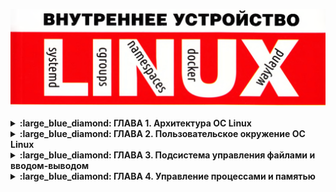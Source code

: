 <p align="center">
<img src="https://github.com/ikozhuhar/ketov/blob/main/img/ketov-linux.png">
</p>

<details>
<p><summary><b> :large_blue_diamond: ГЛАВА 1. Архитектура ОС Linux</b></summary></p>

Архитектура ОС Linux состоит из трех уровней: **Уровень пользователя**, **Уровень Ядра** и **Аппаратный уровень**. Два главных режима работы: `kernel space` и `user space`. Главное отличие между уровнем пользователя и ядра состоит в привилегиях доступа к аппаратных ресурсам памяти и устройствам ввода-вывода, к которым разрешен полный доступ из режи­ма ядра и ограниченный доступ из режима пользователя.



#### :diamond_shape_with_a_dot_inside: _Компоненты User Space_

**Kernel space** обеспечивает распределение ресурсов между пользователями и предоставляет базовый интерфейс для доступ к ресурсам.

Функции ядра доступны в **user mode** с помощью системных вызовов. **Системные вызовы** выполняются в ядре, а вызывается из **user space** с помощью библиотеки **libc.so**. 

Функции выполняющиеся в **user space** доступны с помощью библиотечных вызовов и выполняются в самих библиотеках, например, **libz.so** и  **libbz2.so**



#### :diamond_shape_with_a_dot_inside: _Компоненты Ядра_

Компоненты Ядра в основном обеспечивают распределение ресурсов, что приводит к появлению **менеджеров** или под­систем управления _процессов_, _памяти_, _ввода-вывода_ и _менеджера файловой системы_.

- **Менеджер (подсистема) процессов** распределяет время ЦП между выполняющимися задачами.

- **Менеджер (подсистема) ввода-вывода** распределяет доступ к устройствам ввода-вывода между процессоми.

- **Менеджер (подсистема) памяти** распределяет пространство ОЗУ между процессами.

- **Файловый (подсистема) Менеджер** предоставляет процессам интерфейс файлового доступа к дискам (hdd). **Особое значение** менеджера файлов состоит в том, что с помощью файлового интерфейса процессам предоставляется доступ к другим подсистемам. Например, доступ к CD/DVD-накопителя через `/dev/sr0`, к мыши через `/dev/input/mouse`. Доступ к физ памяти через /dev/mem, доступ процессов к страницам памяти друг друга через `/proc/PID/mem`, а доступ к обнаруженным Ядром устройств через псевдофайловую систему `sysfs` каталога `/sys`.

Кроме указанных задач все менеджеры в совокупности предоставляют процессам средства межпроцессорного взаимодействия, такие как **сигналы**, **каналы**, **сокеты** и **разделяемая память**.



#### :diamond_shape_with_a_dot_inside: _Аппаратный уровень_

**Аппаратный уровень** состоит из всех периферийных устройств, таких как оперативная память, жесткий диск, процессор и т.д.



#### :diamond_shape_with_a_dot_inside: _Трассировка системных и библиотечных вызовов_

Для наблюдения за обращениями программ к услугам ядера, т. е. за системными вызовами, служит утилита `strace`, предна­значенная для трассировки — построения трасс выполнения той или иной программы.

![image](https://github.com/user-attachments/assets/b737c689-cfc7-49db-93cd-9d501537e0f0)



#### :diamond_shape_with_a_dot_inside: _Резюме_

Архитектура ОС Linux состоит из трех уровней: уровня пользователя, уровня ядра и аппаратного уровня. Уровни взаимодействуют между собой с помощью интерфейсов. В качестве интерфейса между уровнем пользователя и уровнем ядра выступают - **системные вызовы**. Они позволяют программам выполнять низкоуровневые операции, которые требуют привилегий ядра.

**Примеры системных вызовов:**

**Файловые операции**: open() (открытие файла), read() (чтение данных из файла), write() (запись данных в файл), close() (закрытие файла).  
**Процессные операции**: fork() (создание нового процесса путём клонирования текущего процесса), exec() (замена текущего процесса новым процессом), wait() (ожидание завершения дочернего процесса).  
**Операции с памятью**: brk() (изменение размера сегмента данных процесса), mmap() (отображение файлов или устройств в память).  
**Сетевые операции**: socket() (создание нового сокета), bind() (привязка сокета к адресу), listen() (ожидание соединений на сокете), accept() (принятие входящего соединения).

Интерфейсом между уровнем ядра и аппаратным уровнем выступают **драйверы устройств**. Ядро обрабатывает аппаратные прерывания, сигналы, поступающие от периферии, процессора, памяти и так далее. Кроме того, **система управления устройствами** на уровне ядра действует как низкоуровневый интерфейс между оборудованием и операционной системой.

![image](https://github.com/user-attachments/assets/d8cda107-d0c9-4377-93d7-7f70d5fd13a3)
![image](https://github.com/user-attachments/assets/65ec448f-06e7-4233-a62c-4e3f927dbf5b)
![image](https://github.com/user-attachments/assets/9ec41b9e-aef4-48fb-b026-068bc4871735)

</details>





<details>
<p><summary><b> :large_blue_diamond: ГЛАВА 2. Пользовательское окружение ОС Linux</b></summary></p>

На персональных ПК, для взаимодействия с пользователем используется клавиатура, видео-адаптер и монитор, которые формируют консоль. Консоль используется драйвером виртуальных интерфейсов для организации нескольких физических терминалов.

Узнать имя текущего терминала (а точнее, имя спец файла устройства) можно командой `tty`, а список всех терминальных входов пользователей - команды `users`, `who`, `w`.

![image](https://github.com/user-attachments/assets/f2ee75e7-aa0e-4f72-98d2-193ef98d287b)
![image](https://github.com/user-attachments/assets/865566e4-7a8f-40fe-9126-f8bb68870b40)

### [:diamond_shape_with_a_dot_inside:](#toc) Пользователи и группы

```ruby
finger ikozhuhar
```

![image](https://github.com/user-attachments/assets/5cba7054-6762-47c1-8386-d48d57eec97b)

</details>






<details>
<p><summary><b> :large_blue_diamond: ГЛАВА 3. Подсистема управления файлами и вводом-выводом</b></summary></p>

Linux, базируются на одной универсальной идее о том, что информация есть файл, откуда бы эта информация в систему ни поступала. При помощи файлов обеспечивается доступ к информации на устройствах хранения, к информации с устройств связи принимаемой в реальном времени, информации из любых других источников.

- **Одни файлы обеспечивают доступ к информации**, хранимой на разнообразных носителях: магнитных дисках и дискетах, оптических CD/DVD/BD, твердотельных «дисках» и пр.
- **Другие файлы обеспечивают доступ к информации**, поступающей из/в устройств ввода-вывода — клавиатур, манипуляторов «мышь», тачпадов, сенсорных экранов, последовательных и параллельных портов, видеокамер, звуковых карт и пр.
- **Особенные файлы обеспечивают доступ к информации** о сущностях ядра операционной системы (процессы, нити, модули, драйвера и пр.).

<br/>

### [:diamond_shape_with_a_dot_inside:](#toc) 3.1 Путевые имена файлов

Например, 
- Каталог `/bin (binary)` предназначен для системных программ общего назначения.
- Каталог `/usr/bin` - предназначен для прикладных программ общего назначения.
- Каталог `/usr/local/bin` - предназначен для локально установленных прикладных программ общего назначения, а каталог `bin` внутри домашних каталогов пользователей - для программ персонального назначения.
- Каталоги `/sbin`, `/usr/sbin`, `/usr/local/sbin` - предназначены для программ системного администрирования, системных прикладных, и локально установленных. Расшифровываются каталоги как `superuser binary`.
- Каталог `/home` является контейнером домашних каталогов пользователей.
- Каталог `/var` предназначен для динамических данных таких как логи и почта, а каталог `/tmp` для временных файлов.
- Каталоги `/dev`, `/proc`, `/sys` содержат специальные файлы устройств и файлы псевдофайловых систем `proc` и `sysfs`

<br />

### [:diamond_shape_with_a_dot_inside:](#toc) 3.2 Типы файлов

Файлы различаются по типам указывающим источник информации:

- **Обычные файлы** и каталоги обеспечивают хранение информации на разных носителях.
- **Специальные файлы** позволяют обмениватся информацией с разными аппаратными устройствами ввода-вывода.
- **Именнованые каналы и файловые сокеты** предназначены для обмена информацией между процессом одной программы и процессами других программ.

Символом `-` обозначается обычный файл, символом `b` или `с` — специальные файлы блочного (`block`) или символьного (`character`) устройства, символом `р` — именованный канал (`pipe`), символом `s` - сокет (socket), а символом `I` — символическая ссылка (`link`).

**Обычные файлы** хранят в себе пользовательскую информацию: текст, изображения, звук, видео и прочие данные в виде набора байтов.

```ruby
file /usr/share/man/man1/file.1.gz
file 72fc0484-9d38-4743-a48f-97bcf4caf061.jpeg
```

![image](https://github.com/user-attachments/assets/caf8ff09-ac5a-4b17-9c42-5e93cb4a342c)


**Каталоги** в отличии от файлов содержат в себе таблицу имен файлов и соответствующих им номеров индексных дескрипторов (`inode`). Каждый `inode` содержит метаданные и список стандартных свойств файла и его местоположение в файловой системе. Полный набор метаданных позволяет получить команда `stat`.

```ruby
ls -ai
stat .profile
```

![image](https://github.com/user-attachments/assets/a5c3408b-66fa-4788-9f6f-68464c78a501)

<br>

#### 🔥 Ссылки

**Жёсткая ссылка** это два разных имени указывающие на одни и те же метаданные. При добавлении нового имени файла в метаданных увеличивается счётчик количества имён. При удалении, сначала удаляется имя файла, потом именьшается счётчик и только после этого высвобожжаются метаданные. Удаление не происходит _вообще_ если у файла остались имена (жёсткие сылки) и не происходит сразу если файл открыт каким-то процессом. Помиотреть кем открыт файл можно командой `lsof astra-linux-l.3-special-edition-snolensk-disk3-devel.iso`

**Чтобы создать жёсткую ссылку в Linux, нужно использовать команду ln без опции -s.**

Синтаксис команды: `ln целевой_файл имя_жёсткой_ссылки.`

Например, чтобы создать жёсткую ссылку с именем `hardlinktofile` на файл `myfile.txt`, нужно выполнить команду `ln myfile.txt hardlinktofile`.

Ограничением жёсткой ссылки является её локальность в рамках своей файловой системы в силу значимости номеров индексных дескрипторов(`inode`).

Для преодоления этого ограничения существуют символические ссылки, которые содержат в себе путевое имя к целевого файлу. В случае удаления целевого файла символическая ссылка будет указывать в _никуда_ и называться **сиротой**.

**Чтобы создать символическую ссылку в Linux, нужно использовать команду ln с опцией -s.**

**Для создания ссылки на файл** нужно открыть терминал и ввести команду: `ln -s source_file symbolic_link`. В строке `source_file` указать имя существующего файла, для которого нужно создать символическую ссылку, а `symbolic_link` — имя самой ссылки. Если не указать второе имя, команда `ln` создаст новую ссылку в текущей папке.

**Для создания ссылки на папку** команда такая же, только первым параметром указывается имя папки, а вторым — ссылка. Например, чтобы создать символическую ссылку из папки `/mnt/my_drive/movies` в папку `~/my_movies`, нужно ввести `ln -s /mnt/my_drive/movies ~/my_movies`.

Чтобы убедиться, что символическая ссылка создана успешно, можно ввести команду `ls -l symbolic_link`. 

<br>

#### 🔥 Специальные файлы устройств

Специальные файлы предназначены для ввода и вывода данных с аппаратных устройств. Настоящую работу по вводу-выводу делает **драйвер**, а специальные файлы являются "порталами" связи с драйверами. Различают символьные и блочные специальные файлы устройств.

**Блочные специальные файлы** — это тип файлов в UNIX-подобных операционных системах, которые обеспечивают буферизованный доступ к аппаратным компонентам, таким как жёсткие диски, съёмные носители и т.д..

Они используются для передачи данных, разделённых на пакеты фиксированной длины — блоки, размером 512, 1024, 4096 или 8192 байтов. Типичным примером подобных устройств являются магнитные диски.

В Linux **блочные файлы** обозначаются буквой `b`, а символьные — буквой `c`. Они находятся в каталоге `/dev` (`от англ. devices — устройства`), который содержит интерфейсы работы с драйверами ядра. 

**Символьные специальные файлы** обеспечивают небуферизованный доступ к ядру и аппаратным компонентам, таким как клавиатура, монитор, принтеры. Это значит, что они могут передавать за раз лишь один символ.

Примерами таких устройств являются терминалы (в том числе, системная консоль), последовательные устройства, некоторые виды магнитных лент.

Для символьных файлов предусмотрена буква `c (character)`. Определить их можно по первому символу в выводе команды `ls -l`.

Специальные файлы не хранят данные на диске, а только передают их между процессами и устройствами. Поэтому размер специальных файлов всегда равен нулю.

**Все драйверы ядра** пронумерованы главными (`major`) числами, а аппаратные устройства, находящиеся под их управлением, дополнительными (`minor`) числами.

**Major и minor числа нужны для идентификации устройств в операционной системе Linux.**

![image](https://github.com/user-attachments/assets/6cfc4b0f-24a3-4b9e-988a-bbe5d32f2d55)

https://www.kernel.org/doc/Documentation/admin-guide/devices.txt

**Major число** указывает, какой драйвер используется для доступа к оборудованию. Каждому драйверу назначается уникальный `major` номер, все файлы устройств с одинаковым `major` номером управляются одним и тем же драйвером.

**Minor число** используется драйвером для различения между различными устройствами, которые он контролирует. Например, если у жёсткого диска четыре раздела, то у каждого раздела будут отдельные `minor` номера, в то время как `major` число будет одним, потому что для всех разделов используется один и тот же драйвер хранилища.

Таким образом, **major число определяет тип устройства, а minor число — конкретное устройство в рамках этого типа**. 

```ruby
# Показывает драйверы и другие модули, которые загружены в данный момент
lsmod

# Информация о заданном модуле
modinfo
```

<br>

#### 🔥 Именованные каналы и файловые сокеты

Именованные каналы и файловые сокеты являются простейшими средствами межпроцессного взаимодействия (IPC, InterProcess Communication) и служат программам для обмена информацией между собой.

**Каналы и сокеты** используют для передачи данных от процесса к процессу оперативную память ядра операционной системы, а не память накопителя, как обычные файлы.

Основное отличие **именованного канала** от **сокета** состоит в способе передачи данных. Через именованный канал организуется однонаправленная (симплексная) передача без мультиплексирования, а через сокет — двунаправленная (дуплексная) мультиплексированная передача.

**Именованный канал** обычно используют при взаимодействии процессов по схеме «поставщик — потребитель» (producer-consumer), когда один потребитель принимает информацию от одного поставщика. Например, программы `halt(8)`, `shutdown(8)`, `reboot(8)`, `poweroff(8)` и `telinit(8)` передавали ранее посредством именованного канала `/dev/initctl` команды перезагрузки, выключения питания и другие диспетчеру `init(8)1`, который и выполнял соответствующие действия.

**Сокет используют** при взаимодействии по схеме «клиент — сервер» (client-server), т. е. один сервер принимает и отправляет информацию от многих и ко многим (одновременно) клиентам. Например, в целях сбора событий, службы операционной системы `сгоn(8)`, служба печати `cupsd(8)` и `logger(1)` передают посредством файлового сокета `/dev/log` сообщения о событиях службе журнализации `systemd-journald(8)`.

<br>

### [:diamond_shape_with_a_dot_inside:](#toc) 3.3 Файловые дескрипторы

**Файловый дескриптор — это натуральное число, которое является идентификатором потока ввода-вывода**. Дескриптор может быть связан с файлом, каталогом, сокетом. 

Основными операциями, предоставляемыми ядром программам для работы с файлами, являются системные вызовы (интерфейсами) `open(2)`, `read(2)`, `write(2)` и `close(2)`. Эти системные вызовы предназначены для открытия и закрытия файла, для чтения из файла и записи в файл. Дополнительный системный вызов `ioctl(2) (input output control)` используется для управления драйверами устройств и, как следствие, применяется в основном для специальных файлов устройств.

При запросе процесса на открытие файла системным вызовом `ореn(2)` для запросившего процесса создается так называемый **файловый дескриптор** (описатель, от англ, descriptor). Файловый дескриптор «содержит» информацию, описывающую файл, например `inode` файла, номера `major` и `minor` устройства, на котором располагается файловая система файла, режим открытия файла и прочую служебную информа­ цию. При последующих операциях `read(2)` и `write(2)` доступ к самим данным файла происходит с использованием файлового дескриптора.

Когда процесс открывает файл или устройство, операционная система создаёт дескриптор файла для отслеживания открытого ресурса. Этот дескриптор служит ссылкой, через которую процесс может читать, записывать или управлять этим ресурсом.

По умолчанию Unix-оболочки связывают файловый дескриптор `0` с потоком стандартного ввода (клавиатура), файловый дескриптор `1` — с потоком стандартного вывода (терминал), и файловый дескриптор `2` — со стандартным выводом ошибок (диагностические и отладочные сообщения, информация об ошибках). 

```ruby
lsof -p $$
```

![image](https://github.com/user-attachments/assets/12ab8a1f-f18c-405b-bea3-ca741dee8246)

<br>

### [:diamond_shape_with_a_dot_inside:](#toc) 3.4 Файловые системы

#### 🔥 Дисковые файловые системы

Разные файловые системы fs(5), как упоминалось ранее, предназначены для хранения информации на внешних носителях и преследуют различные цели, например обеспечивают надежное хранение. До сих пор носителями информации являются магнитные или оптические диски,- благодаря чему файловые системы, размещаемые на них, зачастую называются «дисковыми» файловыми системами.

В Linux на текущий момент времени используются «родные» файловые системы Ext2, Ext3 и Ext4, специально разработанные ReiserFS и Reiser4, а также заимствованные XFS и JFS.

Для CD/DVD-дисков, применяются файловые системы ISO 9660 и udf. Для USB-flash-накопителей в используются заимствованные файловые системы FAT и NTFS в силу использования этих накопителей как мобильных средств переноса данных между разными компьютерами с различными операционными системами.

#### 🔥 Сетевые файловые системы

Сетевые файловые системы, равно как и дисковые, обеспечивают хранение информации на внешнем носителе, которым в этом случае выступает файловый сервер, доступный по протоколу NFS, CIFS/SMB.

Одноименные файловые системы nfs и cifs/smb используются для монтирования файлов сервера в дерево каталогов клиента 

```ruby
mount -t nfs 182.168.1.16:/share/video /mnt/nas/video
mount -t cifs -о usernane=guest //182.168.1.10/share/photos /mnt/nas/photos
```

#### 🔥 Специальные файловые системы

Развитие идеи файла как единицы обеспечения доступа к информации привело к тому, что абстракцию файловой системы перенесли и на другие сущности, доступ к которым стал организовываться в виде иерархии файлов. **Например, информацию о процессах, нитях и прочих сущностях ядра** операционной системы и используемых ими ресурсах предоставляет программам виде файлов **псевдофайловая система ргос(5)**. Таким же образом, **информацию об аппаратных, устройствах,
обнаруженных ядром** операционной системы на шинах PCI, USB  SCSI и пр., предоставляет **псевдофайловая система sysfs**.

```ruby
# Псевдофайловая система procfs
strace -fe open,openat uptime
cat /proc/uptime
cat /proc/loadavg

# Псевдофайловая система sysfs
strace -fe open,openat Ispci -nn
```

#### 🔥 Внеядерные файловые системы

Для реализации «файлового» доступа к произвольным источниками информации используются так называемые «внеядерные» файловые системы FUSE (Filesystem in USErspace), реализуемые не ядерными модулями файловых систем (как ext4, nfs, ргос и пр.), а обычными программами, запущенными в обычных процессах и работающими вне ядра.

В примере из листинга 3.26 показано, как можно без распаковки смонтировать сжатый архив исходных текстов ядра linux-4.2.3.tar.xz и прочитать отдельный файл fuse.txt.

```ruby
wget https://cdn.kernel.org/pub/linux/kernel/v5.x/linux-5.3.9.tar.xz
file llnux-5.3.9.tar.xz
archivemount ltnux-5.3.9.tar.xz ~/mnt/archive
less linux-5.3.9/Docunentation/filesystems/fuse.txt
```

При помощи сетевого протокола SSH можно смонтировать часть дерева каталогов (домашний каталог пользователя jake) с удаленного узла jake@grex.org в каталог ~/mnt/net локального дерева каталогов.

```ruby
sshfs jake@grex.org: ~/mnt/net
```

В примере из листинга 3.29 показано, как можно монтировать файловые системы fuse друг поверх друга в стек — смонтировать содержимое дерева каталогов FTP-сервера mirror.yandex.ru, далее смонтировать содержимое ISO-образа FreeBSD-12.1-RELEASE-and64-dvdl.iso, а затем смонтировать архив исходных текстов src.txz. При чтении файла страницы руководства ls.l файловые системы будут прозрачно и на лету (!) извлекать файл из архива, архив из образа и образ с сервера без предварительных скачиваний и распаковываний.

```ruby
curlftpfs mirror.yandex.ru ~/mnt/net
fuseiso -/mt/rat/firafed/relBBSBs/ISD-]MflfE/12.VFreEBSD-32.l-FBflfiE-ard64-cKdl.iso ~/mt/ad
archivenount ~/mnt/cd/usr/freebsd-dist/src.txz ~/mnt/archive
```

#### 🔥 Семантика режима доступа разных типов файлов

Права доступа `г, w, х` д л я обычных файлов представляются чем-то интуитивно понятным, но для других типов файлов это не совсем так. Например, каталог содержит список имен файлов, поэтому право `w` для каталога — это право записи в этот список и право стирания из этого списка, что трансформируется в право удаления файлов из каталога и создания файлов в каталоге. Аналогично, право `r` для каталога — это право просмотра списка имен его файлов. И наконец, право `х` для каталога является правом прохода в каталог, т. е. позволяет обращаться к файлам внутри каталога по их имени.

Для жестких ссылок права доступа не существуют вовсе — они просто являются теми же правами, что и права целевого файла, в силу того что права доступа хранятся в метаданных. Для символических ссылок семантика прав сохранена такой же, как и у жестких ссылок, с тем лишь различием, что права символических ссылок существуют отдельно от целевых файлов, но никогда не проверяются (см. symlink(7)). Для изменения прав доступа самих символических ссылок даже не существует специальной команды — при использовании chmod(1) со ссылкой всегда будут изменяться права целевого файла.

Для специальных файлов устройств, именованных каналов и сокетов право `х` не определено, а права `r` и `w` стоит воспринимать как права ввода и вывода информации на устройство и как права передачи и приема информации через средство взаимодействия.


<br>

### [:diamond_shape_with_a_dot_inside:](#toc) 3.5. Дискреционное разграничение доступа

**Дискреционные механизмы разграничения доступа** используются для разграничения прав доступа процессов как обычных пользователей, так и для ограничения прав системных программ (например, служб операционной системы), которые работают от лица псевдопользовательских учетных записей.

**По умолчанию пользователем-владельцем файла** становится пользователь, создавший файл, а группой-владельцем файла становится его первичная группа. Изменить пользователя-владельца файлов может только суперпользователь root при помощи команды chown(1), а группу-владельца — владелец файла при помощи команды chgrp(l), но только на ту к которой он сам принадлежит.

**Проверка режима** доступа при операциях с файлами проверяется «слева направо» до первого совпадения. Если пользователь, осуществляющий операцию с файлом, является его владельцем, тогда используются только права владельца. В противном случае проверяется членство пользователя, осуществляющего операцию с файлом, в группе-владельцев файла, и тогда используются только права группы-владельцев. В других случаях используются права для всех остальных, а для суперпользователя root вообще никакие проверки не осуществляются.

Назначается режим доступа файлов при их создании программой, создавшей файл, исходя из назначения файла, но с учетом пожеланий (точнее, нежеланий) пользователя. Пользователь может выразить свое нежелание назначать вновь создаваемым файлам те или иные права доступа для тех или иных субъектов, установив так называемую реверсивную маску доступа:

```ruby
umask
umask -S
unask g-w,o-rwx
```

Изменять режима доступа разрешено непосредственному пользователю — владельцу файла, но не членами группы-владельцев.


#### 🔥 Семантика режима доступа разных типов файлов

Права доступа `г`, `w`, `х` для обычных файлов представляются чем-то интуитивно понятным, но для других типов файлов это не совсем так. Например, каталог содержит список имен файлов, поэтому право `w` для каталога — это право записи в этот список и право стирания из этого списка, что трансформируется в право удаления файлов из каталога и создания файлов в каталоге. Аналогично, право `r` для каталога — это право просмотра списка имен его файлов. И наконец, право `х` для каталога является правом прохода в каталог, т. е. позволяет обращаться к файлам внутри каталога по их имени.

**Для жестких ссылок** права доступа не существуют вовсе —; они просто являются теми же правами, что и права целевого файла, в силу того что права доступа хранятся в метаданных. **Для символических ссылок** семантика прав сохранена такой же, как и у жестких ссылок, с тем лишь различием, что права символических ссылок существуют отдельно от целевых файлов, но никогда не проверяются (см. symlink(7)). Для изменения прав доступа самих символических ссылок даже не существует специальной команды — при использовании chmod(l) со ссылкой всегда будут изменяться права целевого файла.

**Для специальных файлов устройств**, именованных каналов и сокетов право `х` не определено, а права `г` и `w` стоит воспринимать как права ввода и вывода информации на устройство и как права передачи и приема информации через средство взаимодействия.

#### 🔥 Дополнительные атрибуты

Помимо базовых прав доступа `г`, `w` и `х`, для решения отдельных задач разграничения доступа используют дополнительные атрибуты `s`, Set user/group ID (`SUID` Set User ID или `SGID`, Set Group ID) — **атрибут неявного делегирования полномочий** и `t`, `sTicky` — «липучка», **атрибут ограниченного удаления**.

Типичной задачей, требующей неявного делегирования полномочий, является проблема невозможности изменения пользователями свойств своих учетных записей, которые хранятся в двух файлах-таблицах — `passwd(5)` и `shadow(5)`, доступных на запись (и чтение) только суперпользователю `root`. Однако команды `passwd(1)`, `chsh(1)` и `chfn(1)`, будучи запущены обычным пользователем, прекрасно изменяют пароль в таблице `/etc/shadow` и свойства пользовательской записи в таблице `/etc/passwd` за счет передачи полномочий пользователя — владельца программы тому пользователю, который ее запускает.

```ruby
ls -la /etc/passwd /etc/shadow
ls -la /usr/bin/passwd /usr/bin/chfn
```

За счет использования атрибута `SUID` получается, что пользователям, запускающим программы `chfn(1)`, `chsh(1)` и `passwd(1)`, для их исполнения временно делегируются права владельца этих программ **(суперпользователя root)** так, как будто сам суперпользователь их запустил.

Именно за счет механизма `SUID/SGID` различные команды позволяют обычным, непривилегированным пользователям, выполнять сугубо суперпользовательские действия. Так, например, `su(1)` и `sudo(1)` позволяют выполнять команды одним пользователям от лица других пользователей, `mount(8)`, `umount(8)` и `fusermount(l)` — монтировать и размонтировать файловые системы, `ping(8)` и` traceroute(l)` — выполнять диагностику сетевого взаимодействия, `at(1)` и `crontab(1)` — сохранять в «системных» каталогах отложенные и периодические задания, и т. д

Однако для каталогов атрибут `SGID` имеет совсем другой смысл. По умолчанию владельцем файла становится тот пользователь (и его первичная группа), который запустил программу, создавшую файл. Но для файлов, создаваемых в «общих» для какой-то группы пользователей, каталогах, логичнее было бы назначать группой-владельцем создаваемых файлов эту общую группу.

```ruby
bubblegum@ubuntu:~$ cd /srv/kingdon
bubblegum@ubuntu:/srv$ id
uid=1005(bubblegum) gid=1005(bubblegum) rpynnw=1005(bubblegum),1007(candy)

bubblegum@ubuntu:/srv/kingdom$ chgrp candy .
bubblegum@ubuntu:/srv/klngdom$ chmod g-ws .
bubblegum@ubuntu:/srv/kingdom$ Is -Id .
```

В примере выше за счет SGID-атрибута каталога владельцем всех файлов, помещаемых в этот каталог, автоматически назначается группа-владелец самого каталога, а создатель (владелец) файла может теперь назначать нужные права доступа для всех членов этой группы к своему файлу — либо неявно при помощи реверсивной маски `(umask)` доступа, либо явно при помощи команды `chmod(1)`

**sTicky атрибут-«липучка»** `t (sTicky)` служит для ограничения действия базового разрешения `w` записи в каталоге. Например, временный каталог `/tmp` предназначается для хранения временных файлов любых пользователей и поэтому доступен на запись всем пользователям. Однако право записи в каталог дает возможность не только создавать в нем новые файлы, но и удалять любые существующие файлы (любых пользователей), что совсем не кажется логичным. Именно атрибут `t` ограничивает возможность удалять чужие файлы, т. е. файлы, не принадлежащие пользователю, пытающемуся их удалить.

```ruby
finn@ubuntu:/srv/kingdom$ id
uid=1001(finn) gid=1001(finn) rpynnbt=1001(flnn),1007(candy)
finn@ubuntu:/srv/klngdan$ ls -la

bubblegum@ubuntu:/srv/kingdom$ chmod +t .
bubblegum@ubuntu:/srv/klngdom$ touch bananaguard1

finn@ubuntu:/srv/kingdom$ rm bananaguardl
rm: невозможно удалить «bananaguardl»: Операция не позволена
```




<br><br><br><br><br><br><br><br>










### Резюме

**Файловая система**

**Файловая система Linux** — это способ организации, **хранения и управления данными** на разных носителях информации: жёстких дисках, SSD, USB-накопителях и других устройствах хранения.

Она определяет, как данные сохраняются, читаются, изменяются и удаляются. Файловая система также управляет метаданными: именами файлов, их размерами, разрешениями доступа и временными метками. **В Linux на каждый раздел диска можно установить свою файловую систему**, которая определяет порядок и метод организации информации.

**В основе файловой системы Linux лежит иерархическая структура**, которая напоминает дерево. Все начинается с корневого каталога «/», который служит начальной точкой для всех других файлов и каталогов.

В Линукс ВСЕ есть файл. При помощи файлов обеспечивается доступ к информации на устройствах хранения (записанной ранее), информации с устройств связи (принимаемой из каналов связи в реальном времени), информации из любых других источников. Файл, таким образом, является единицей обеспечения доступа к информации.

Виды файлов:

1. Файлы доступа к информации, хранимой на разнообразных носителях: магнитных дисках и дискетах, оптических CD/DVD/BD, твердотельных «дисках» и пр.
2. Файлы доступа к информации, поступающей из/в устройств ввода-вывода — клавиатур, манипуляторов «мышь», тачпадов, сенсорных экранов, последовательных и параллельных портов, видеокамер, звуковых карт и пр.
3. Файлы доступа к информации о сущностях ядра операционной системы (процессы, нити, модули, драйвера и пр.).


Путевые имена файлов: 

- `/bin/, /usr/bin, /usr/local/bin` - системные программы общего назначения
- `/sbin, /usr/sbin, /usr/local/sbin` - super user binaries программы системного администрирования
- `/lib, /usr/lib, /usr/local/lib` - системные и прикладные библиотеки
- `/etc` - конфигурационные файлы
- `/home` - домашнии каталоги юзеров
- `/var` - хранилище динамических данных
- `/tmp` - хранилище временных файлов
- `/dev, /proc, /sys` - файлы устройств и файлы псевдофайловых систем `proc` и `sysfs`

Типы файлов

Файлы различаются по типам указывающим на источник информации. Вот некоторые из них:

1. **Обычные файлы (символ `-`)**. Это самый обычный тип файлов, который чаще всего используется. Сюда относятся данные, текст, исходный код программ, медиаматериалы и прочее.
2. **Именованные каналы (символ `p`)**. Необходимы для межпроцессного взаимодействия, позволяя одному процессу передавать данные другому.
3. **Файлы устройств** (символы `c` и `b`). Содержат в себе символьные (char devices) и блочные (block devices) файлы устройств, которые предоставляют внешние аппаратные устройства (например, HDD, принтеры и прочие).
4. **Ссылки**. Включают два типа ссылок. **Символические ссылки**, или «симлинки», функционируют как ярлыки, указывающие на другие файлы или папки. **Жёсткие ссылки**, в свою очередь, создают альтернативные пути доступа к одним и тем же физическим данным на диске.
5. **Каталоги**. Это своего рода папки, где хранятся ссылки на файлы и другие каталоги. Они помогают организовать данные, распределяя их по разным «отсекам», чтобы было легче найти нужную информацию.
6. **Сокеты**. Специальные файлы для обмена данными между разными процессами, как внутри одной системы, так и между разными компьютерами. Это своеобразные «почтовые ящики» для программ, через которые они могут «пересылать» друг другу информацию.
7. **Двери (Doors)**. Механизм в некоторых операционных системах, предназначенный для взаимодействия между программными процессами. 
</details>





<details>
<p><summary><b> :large_blue_diamond: ГЛАВА 4. Управление процессами и памятью</b></summary></p>



</details>
